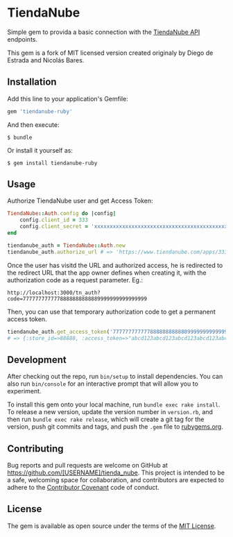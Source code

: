 # TiendaNube

Simple gem to provida a basic connection with the [TiendaNube API](https://github.com/tiendanube/api-docs) endpoints.

This gem is a fork of MIT licensed version created originaly by Diego de Estrada and Nicolás Bares.

## Installation

Add this line to your application's Gemfile:

```ruby
gem 'tiendanube-ruby'
```

And then execute:

    $ bundle

Or install it yourself as:

    $ gem install tiendanube-ruby

## Usage

Authorize TiendaNube user and get Access Token:

```ruby
TiendaNube::Auth.config do |config|
    config.client_id = 333
    config.client_secret = 'xxxxxxxxxxxxxxxxxxxxxxxxxxxxxxxxxxxxxxxxxxxxxxxxxxxx'
end

tiendanube_auth = TiendaNube::Auth.new
tiendanube_auth.authorize_url # => 'https://www.tiendanube.com/apps/333/authorize'
```

Once the user has visitd the URL and authorized access, he is redirected to the redirect URL that the app owner
defines when creating it, with the authorization code as a request parameter. Eg.:

```
http://localhost:3000/tn_auth?code=7777777777778888888888889999999999999999
```
Then, you can use that temporary authorization code to get a permanent access token.

```ruby
tiendanube_auth.get_access_token('7777777777778888888888889999999999999999')
# => {:store_id=>88888, :access_token=>"abcd123abcd123abcd123abcd123abcd123abcd123", :scope=>"read_products,write_products,read_customers,read_orders"}
```

## Development

After checking out the repo, run `bin/setup` to install dependencies. You can also run `bin/console` for an interactive prompt that will allow you to experiment.

To install this gem onto your local machine, run `bundle exec rake install`. To release a new version, update the version number in `version.rb`, and then run `bundle exec rake release`, which will create a git tag for the version, push git commits and tags, and push the `.gem` file to [rubygems.org](https://rubygems.org).

## Contributing

Bug reports and pull requests are welcome on GitHub at https://github.com/[USERNAME]/tienda_nube. This project is intended to be a safe, welcoming space for collaboration, and contributors are expected to adhere to the [Contributor Covenant](http://contributor-covenant.org) code of conduct.


## License

The gem is available as open source under the terms of the [MIT License](http://opensource.org/licenses/MIT).

